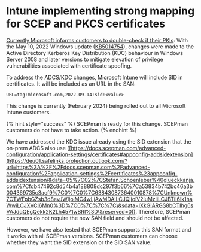 # Intune implementing strong mapping for SCEP and PKCS certificates

[Currently Microsoft informs customers to double-check if their PKIs](https://techcommunity.microsoft.com/t5/intune-customer-success/support-tip-implementing-strong-mapping-in-microsoft-intune/ba-p/4053376): With the May 10, 2022 Windows update ([KB5014754](https://support.microsoft.com/topic/kb5014754-certificate-based-authentication-changes-on-windows-domain-controllers-ad2c23b0-15d8-4340-a468-4d4f3b188f16)), changes were made to the Active Directory Kerberos Key Distribution (KDC) behaviour in Windows Server 2008 and later versions to mitigate elevation of privilege vulnerabilities associated with certificate spoofing.

To address the ADCS/KDC changes, Microsoft Intune will include SID in certificates. It will be included as an URL in the SAN:

```
URL=tag:microsoft.com,2022-09-14:sid:<value>
```

This change is currently (February 2024) being rolled out to all Microsoft Intune customers.

{% hint style="success" %}
SCEPman is ready for this change. SCEPman customers do not have to take action.
{% endhint %}

We have addressed the KDC issue already using the SID extension that the on-prem ADCS also use ([https://docs.scepman.com/advanced-configuration/application-settings/certificates#appconfig-addsidextension](https://deu01.safelinks.protection.outlook.com/?url=https%3A%2F%2Fdocs.scepman.com%2Fadvanced-configuration%2Fapplication-settings%2Fcertificates%23appconfig-addsidextension\&data=05%7C02%7CStefan.Schoenleber%40glueckkanja.com%7Cfdb47492c8d54b4a188808dc297f3b66%7Ca53834b742bc46a3b004369735c3acf9%7C0%7C0%7C638430873640010878%7CUnknown%7CTWFpbGZsb3d8eyJWIjoiMC4wLjAwMDAiLCJQIjoiV2luMzIiLCJBTiI6Ik1haWwiLCJXVCI6Mn0%3D%7C0%7C%7C%7C\&sdata=lXkGIARGS8bCTIhg6sVAJdqQEgQekk2K2Lh4571wBRI%3D\&reserved=0)). Therefore, SCEPman customers do not require the new SAN field and should not be affected.&#x20;

However, we have also tested that SCEPman supports this SAN format and it works with all SCEPman versions. SCEPman customers can choose whether they want the SID extension or the SID SAN value.
